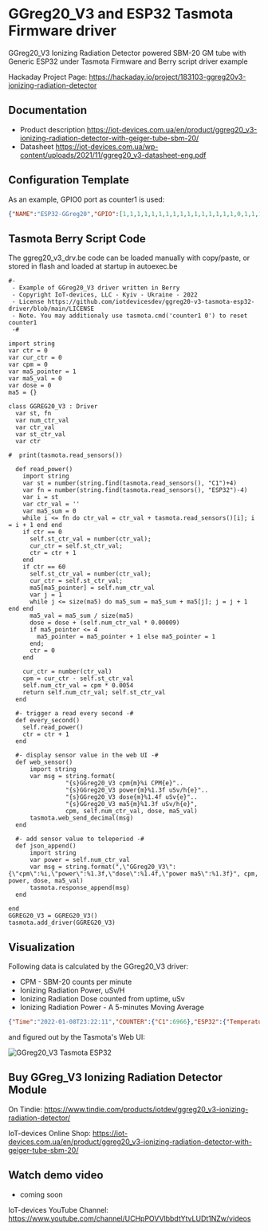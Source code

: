 # GGreg20_V3 and ESP32 Tasmota Firmware driver
GGreg20_V3 Ionizing Radiation Detector powered SBM-20 GM tube with Generic ESP32 under Tasmota Firmware and Berry script driver example 

Hackaday Project Page: https://hackaday.io/project/183103-ggreg20v3-ionizing-radiation-detector

## Documentation
- Product description https://iot-devices.com.ua/en/product/ggreg20_v3-ionizing-radiation-detector-with-geiger-tube-sbm-20/
- Datasheet https://iot-devices.com.ua/wp-content/uploads/2021/11/ggreg20_v3-datasheet-eng.pdf

## Configuration Template

As an example, GPIO0 port as counter1 is used: 
```json
{"NAME":"ESP32-GGreg20","GPIO":[1,1,1,1,1,1,1,1,1,1,1,1,1,1,1,1,0,1,1,1,0,1,1,1,0,0,0,0,1,1,1,1,1,0,0,1],"FLAG":0,"BASE":1}
```

## Tasmota Berry Script Code
The ggreg20_v3_drv.be code can be loaded manually with copy/paste, or stored in flash and loaded at startup in autoexec.be
```berry
#-
 - Example of GGreg20_V3 driver written in Berry
 - Copyright IoT-devices, LLC - Kyiv - Ukraine - 2022
 - License https://github.com/iotdevicesdev/ggreg20-v3-tasmota-esp32-driver/blob/main/LICENSE
 - Note. You may additionaly use tasmota.cmd('counter1 0') to reset counter1
 -#

import string
var ctr = 0
var cur_ctr = 0
var cpm = 0
var ma5_pointer = 1
var ma5_val = 0
var dose = 0
ma5 = {}

class GGREG20_V3 : Driver
  var st, fn
  var num_ctr_val
  var ctr_val
  var st_ctr_val
  var ctr

#  print(tasmota.read_sensors())
  
  def read_power()
    import string
    var st = number(string.find(tasmota.read_sensors(), "C1")+4)
    var fn = number(string.find(tasmota.read_sensors(), "ESP32")-4)
    var i = st
    var ctr_val = ''
    var ma5_sum = 0
    while i <= fn do ctr_val = ctr_val + tasmota.read_sensors()[i]; i = i + 1 end end
    if ctr == 0 
      self.st_ctr_val = number(ctr_val); 
      cur_ctr = self.st_ctr_val; 
      ctr = ctr + 1 
    end
    if ctr == 60 
      self.st_ctr_val = number(ctr_val); 
      cur_ctr = self.st_ctr_val; 
      ma5[ma5_pointer] = self.num_ctr_val
      var j = 1
      while j <= size(ma5) do ma5_sum = ma5_sum + ma5[j]; j = j + 1 end end
      ma5_val = ma5_sum / size(ma5)
      dose = dose + (self.num_ctr_val * 0.00009)
      if ma5_pointer <= 4 
        ma5_pointer = ma5_pointer + 1 else ma5_pointer = 1 
      end; 
      ctr = 0 
    end

    cur_ctr = number(ctr_val)
    cpm = cur_ctr - self.st_ctr_val
    self.num_ctr_val = cpm * 0.0054
    return self.num_ctr_val; self.st_ctr_val
  end

  #- trigger a read every second -#
  def every_second()
    self.read_power()
    ctr = ctr + 1
  end

  #- display sensor value in the web UI -#
  def web_sensor()
      import string
      var msg = string.format(
                "{s}GGreg20_V3 cpm{m}%i CPM{e}"..
                "{s}GGreg20_V3 power{m}%1.3f uSv/h{e}"..
                "{s}GGreg20_V3 dose{m}%1.4f uSv{e}"..
                "{s}GGreg20_V3 ma5{m}%1.3f uSv/h{e}", 
                cpm, self.num_ctr_val, dose, ma5_val)
      tasmota.web_send_decimal(msg)
  end

  #- add sensor value to teleperiod -#
  def json_append()
      import string
      var power = self.num_ctr_val
      var msg = string.format(",\"GGreg20_V3\":{\"cpm\":%i,\"power\":%1.3f,\"dose\":%1.4f,\"power ma5\":%1.3f}", cpm, power, dose, ma5_val)
      tasmota.response_append(msg)
  end

end
GGREG20_V3 = GGREG20_V3()
tasmota.add_driver(GGREG20_V3)
```

## Visualization
Following data is calculated by the GGreg20_V3 driver:
- CPM - SBM-20 counts per minute
- Ionizing Radiation Power, uSv/H
- Ionizing Radiation Dose counted from uptime, uSv
- Ionizing Radiation Power - A 5-minutes Moving Average

```json
{"Time":"2022-01-08T23:22:11","COUNTER":{"C1":6966},"ESP32":{"Temperature":53.3},"GGreg20_V3":{"cpm":25,"power":0.135,"dose":0.0020,"power ma5":0.181},"TempUnit":"C"}

```
and figured out by the Tasmota's Web UI:

![GGreg20_V3 Tasmota ESP32](https://github.com/iotdevicesdev/ggreg20-v3-tasmota-esp32-driver/blob/main/Tasmota_GGreg20_Dashboard-2022-01-08_220634.jpg)

## Buy GGreg_V3 Ionizing Radiation Detector Module
On Tindie: https://www.tindie.com/products/iotdev/ggreg20_v3-ionizing-radiation-detector/

IoT-devices Online Shop: https://iot-devices.com.ua/en/product/ggreg20_v3-ionizing-radiation-detector-with-geiger-tube-sbm-20/

## Watch demo video
- coming soon

IoT-devices YouTube Channel: https://www.youtube.com/channel/UCHpPOVVlbbdtYtvLUDt1NZw/videos
